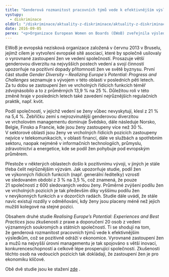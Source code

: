 ```yaml
---
title: "Genderová rozmanitost pracovních týmů vede k efektivnějším výsledkům"
vystupy:
  - diskriminace
oldUrl: "/diskriminace/aktuality-z-diskriminace/aktuality-z-diskriminace-2016/genderova-rozmanitost-pracovnich-tymu-vede-k-efektivnejsim-vysledkum/"
date: 2016-09-05
perex: "<p>Organizace European Women on Boards (EWoB) zveřejnila výsledky rozsáhlé studie týkající se zastoupení žen ve výkonných a dozorčích radách v 600 největších evropských obchodních společnostech. </p>"
---
```


<!-- imported from the old website -->

<p class="align-blok">EWoB je evropská nezisková organizace založená v červnu 2013 v Bruselu, jejímž cílem je vytvoření evropské sítě asociací, které by společně usilovaly o vyrovnané zastoupení žen ve vedení společností. Prosazuje větší genderovou diverzitu na nejvyšších postech vedení a svojí činností upozorňuje na pozitivní dopady přítomnosti žen ve světě byznysu. První část studie <i>Gender Diversity – Realizing Europe´s Potential: Progress and Challenges</i> seznamuje s vývojem v této oblasti v posledních pěti letech. Za tu dobu se zastoupení žen ve vrcholných řídicích funkcích téměř zdvojnásobilo a to z průměrných 13,9 % na 25 %. Důležitou roli v této změně hraje v posledních letech také zavedení nejrůznějších regulačních praktik, např. kvót. </p><p class="align-blok">Podíl společností, v jejichž vedení se ženy vůbec nevyskytují, klesl z 21 % na 5,4 %. Žebříčku zemí s nejrozvinutější genderovou diverzitou ve vrcholovém managementu dominuje Švédsko, dále následuje Norsko, Belgie, Finsko a Francie, kde jsou ženy zastoupeny více než 30 %. V sektorové oblasti jsou ženy ve vrcholných řídicích pozicích zastoupeny nejvíce v telekomunikacích, v oblasti financí, dále ve službách a spotřebním sektoru, naopak nejméně v informačních technologiích, průmyslu, zdravotnictví a energetice, kde se podíl žen pohybuje pod evropským průměrem.</p><p class="align-blok">Přestože v některých oblastech došlo k pozitivnímu vývoji, v jiných je stále třeba čelit nejrůznějším výzvám. Jak upozorňuje studie, podíl žen ve výkonných řídicích funkcích (např. generální ředitelky) vzrostl ve sledovaném období z 3 % na 3,5 %, což znamená, že pouze 21 společností z 600 sledovaných vedou ženy. Průměrné zvýšení podílu žen ve vrcholných pozicích je tak především díky vyššímu podílu žen v nevýkonných funkcích a v dozorčích radách. Studie dále uvádí, že stále navíc existují rozdíly v odměňování, kdy ženy jsou placeny méně než jejich mužští kolegové na stejné pozici.</p><p class="align-blok">Obsahem druhé studie <i>Realising Europe’s Potential: Experiences and Best Practices</i> jsou zkušenosti z praxe a doporučení 20 osob z vedení významných soukromých a státních společností. Ti se shodují na tom, že genderová rozmanitost pracovních týmů vede k efektivnějším výsledkům, což se pozitivně odráží v ekonomice. Vyrovnané zastoupení žen a mužů na nejvyšší úrovni managementu je tak spojováno s větší inovací, konkurenceschopností a celkově lépe prosperující společností. Zkušenosti těchto osob na vedoucích pozicích tak dokládají, že zastoupení žen je pro ekonomiku klíčové.</p><p>Obě dvě studie jsou ke stažení <a title="Otevření do nového okna" href="http://www.equineteurope.org/Gender-Diversity-on-European-Boards-Progresses-Challenges-Best-Practices" target="_blank">zde</a> .</p>

